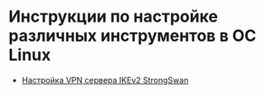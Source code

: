 Инструкции по настройке различных инструментов в ОС Linux
=========================================================

- [Настройка VPN сервера IKEv2 StrongSwan](manuals/configure-vpn/configure-vpn.md)
